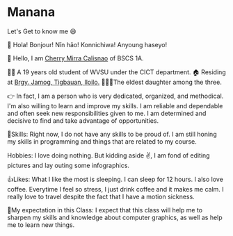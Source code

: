 # Manana
 Let's Get to know me 😄

👋 Hola! Bonjour! Nǐn hǎo! Konnichiwa! Anyoung haseyo!

🙋 Hello, I am [Cherry Mirra Calisnao](https://sites.google.com/wvsu.edu.ph/its-me/home) of BSCS 1A.

👩‍🎓 A 19 years old student of WVSU under the CICT department.
🏠 Residing at [Brgy. Jamog, Tigbauan, Iloilo.](https://goo.gl/maps/JRj9QYpkenXBEABP9)
👩‍👩‍👧The eldest daughter among the three.

👉 In fact, I am a person who is very dedicated, organized, and methodical. I'm also willing to learn and improve my skills. I am reliable and dependable and often seek new responsibilities given to me. I am determined and decisive to find and take advantage of opportunities.

💪Skills: Right now, I do not have any skills to be proud of. I am still honing my skills in programming and things that are related to my course.

Hobbies: I love doing nothing. But kidding aside ✌️, I am fond of editing pictures and lay outing some infographics. 

👍Likes: What I like the most is sleeping. I can sleep for 12 hours.
        I also love coffee. Everytime I feel so stress, I just drink coffee and it makes me calm.
        I really love to travel despite the fact that I have a motion sickness.
 
 🙏My expectation in this Class: I expect that this class will help me to sharpen my skills and knowledge about computer graphics, as well as help me to learn new things.
